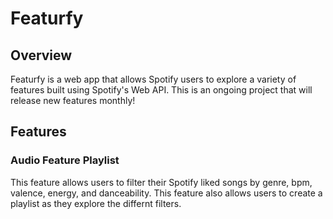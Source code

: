 # Featurfy

## Overview
Featurfy is a web app that allows Spotify users to explore a variety of features built using Spotify's Web API. This is an ongoing project that will release new features monthly!


## Features
### Audio Feature Playlist
This feature allows users to filter their Spotify liked songs by genre, bpm, valence, energy, and danceability. This feature also allows users to create a playlist as they explore the differnt filters. 
